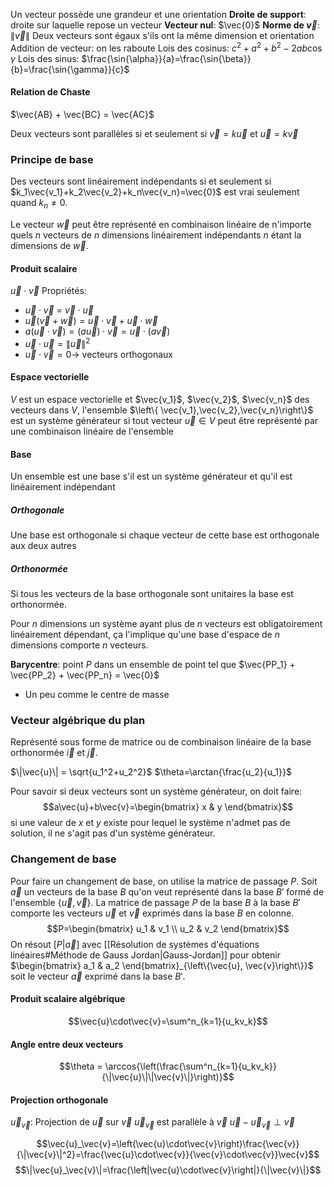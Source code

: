 Un vecteur possède une grandeur et une orientation
**Droite de support**: droite sur laquelle repose un vecteur
**Vecteur nul**: $\vec{0}$
**Norme de $\vec{v}$**: $\| \vec{v} \|$
Deux vecteurs sont égaux s'ils ont la même dimension et orientation
Addition de vecteur: on les raboute
Lois des cosinus: $c^2+a^2+b^2 -2ab\cos{\gamma}$ 
Lois des sinus: $\frac{\sin{\alpha}}{a}=\frac{\sin{\beta}}{b}=\frac{\sin{\gamma}}{c}$

#### Relation de Chaste
$\vec{AB} + \vec{BC} = \vec{AC}$

Deux vecteurs sont parallèles si et seulement si $\vec{v}=k\vec{u}$ et $\vec{u}=k\vec{v}$ 
### Principe de base
Des vecteurs sont linéairement indépendants si et seulement si $k_1\vec{v_1}+k_2\vec{v_2}+k_n\vec{v_n}=\vec{0}$ est vrai seulement quand $k_n \neq 0$.

Le vecteur $\vec{w}$ peut être représenté en combinaison linéaire de n'importe quels $n$ vecteurs de $n$ dimensions linéairement indépendants $n$ étant la dimensions de $\vec{w}$.

#### Produit scalaire
$\vec{u} \cdot \vec{v}$
Propriétés:
- $\vec{u} \cdot \vec{v}$ = $\vec{v} \cdot \vec{u}$
- $\vec{u} (\vec{v} +\vec{w}) = \vec{u} \cdot \vec{v} + \vec{u} \cdot \vec{w}$
- $a(\vec{u} \cdot \vec{v})=(a\vec{u})\cdot\vec{v}=\vec{u} \cdot(a\vec{v})$
- $\vec{u} \cdot \vec{u} = \|\vec{u}\|^2$
- $\vec{u} \cdot \vec{v}=0 \rightarrow$ vecteurs orthogonaux

#### Espace vectorielle
$V$ est un espace vectorielle et $\vec{v_1}$, $\vec{v_2}$, $\vec{v_n}$ des vecteurs dans $V$, l'ensemble $\left\{ \vec{v_1},\vec{v_2},\vec{v_n}\right\}$ est un système générateur si tout vecteur  $\vec{u} \in V$ peut être représenté par une combinaison linéaire de l'ensemble
#### Base
Un ensemble est une base s'il est un système générateur et qu'il est linéairement indépendant
##### Orthogonale
Une base est orthogonale si chaque vecteur de cette base est orthogonale aux deux autres
##### Orthonormée
Si tous les vecteurs de la base orthogonale sont unitaires la base est orthonormée.

Pour $n$ dimensions un système ayant plus de $n$ vecteurs est obligatoirement linéairement dépendant, ça l'implique qu'une base d'espace de $n$ dimensions comporte $n$ vecteurs.

**Barycentre**: point $P$ dans un ensemble de point tel que $\vec{PP_1} + \vec{PP_2} + \vec{PP_n} = \vec{0}$ 
- Un peu comme le centre de masse

### Vecteur algébrique du plan
Représenté sous forme de matrice ou de combinaison linéaire de la base orthonormée $\vec{i}$ et $\vec{j}$.

$\|\vec{u}\| = \sqrt{u_1^2+u_2^2}$
$\theta=\arctan{\frac{u_2}{u_1}}$

Pour savoir si deux vecteurs sont un système générateur, on doit faire: $$a\vec{u}+b\vec{v}=\begin{bmatrix} x & y \end{bmatrix}$$si une valeur de $x$ et $y$ existe pour lequel le système n'admet pas de solution, il ne s'agit pas d'un système générateur.
### Changement de base

Pour faire un changement de base, on utilise la matrice de passage $P$. Soit $\vec{a}$ un vecteurs de la base $B$ qu'on veut représenté dans la base $B'$ formé de l'ensemble $\left\{\vec{u}, \vec{v}\right\}$. La matrice de passage $P$ de la base $B$ à la base $B'$ comporte les vecteurs $\vec{u}$ et $\vec{v}$ exprimés dans la base $B$ en colonne. $$P=\begin{bmatrix} u_1 & v_1 \\ u_2 & v_2 \end{bmatrix}$$
On résout $[P|\vec{a}]$ avec [[Résolution de systèmes d'équations linéaires#Méthode de Gauss Jordan|Gauss-Jordan]] pour obtenir $\begin{bmatrix} a_1 & a_2 \end{bmatrix}_{\left\{\vec{u}, \vec{v}\right\}}$ soit le vecteur $\vec{a}$ exprimé dans la base $B'$.

#### Produit scalaire algébrique
$$\vec{u}\cdot\vec{v}=\sum^n_{k=1}{u_kv_k}$$
#### Angle entre deux vecteurs
$$\theta = \arccos{\left(\frac{\sum^n_{k=1}{u_kv_k}}{\|\vec{u}\|\|\vec{v}\|}\right)}$$
#### Projection orthogonale
$\vec{u}_\vec{v}$: Projection de $\vec{u}$ sur $\vec{v}$
$\vec{u}_\vec{v}$ est parallèle à $\vec{v}$
$\vec{u}-\vec{u}_\vec{v}\perp\vec{v}$ 

$$\vec{u}_\vec{v}=\left(\vec{u}\cdot\vec{v}\right)\frac{\vec{v}}{\|\vec{v}\|^2}=\frac{\vec{u}\cdot\vec{v}}{\vec{v}\cdot\vec{v}}\vec{v}$$
$$\|\vec{u}_\vec{v}\|=\frac{\left|\vec{u}\cdot\vec{v}\right|}{\|\vec{v}\|}$$

